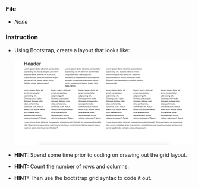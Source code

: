 ### File

* *None*

### Instruction

* Using Bootstrap, create a layout that looks like:

  ![text-layout activity design](text-layout.png)

* **HINT:** Spend some time prior to coding on drawing out the grid layout.

* **HINT:** Count the number of rows and columns.

* **HINT:** Then use the bootstrap grid syntax to code it out.


